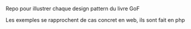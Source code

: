 Repo pour illustrer chaque design pattern du livre GoF

Les exemples se rapprochent de cas concret en web, ils sont fait en php
